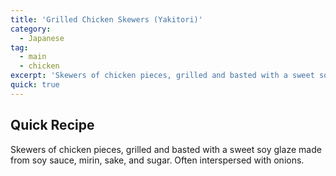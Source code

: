 ```yaml
---
title: 'Grilled Chicken Skewers (Yakitori)'
category:
  - Japanese
tag:
  - main
  - chicken
excerpt: 'Skewers of chicken pieces, grilled and basted with a sweet soy glaze made from soy sauce, mirin, sake, and sugar. Often interspersed with onions.'
quick: true
---
```


## Quick Recipe

Skewers of chicken pieces, grilled and basted with a sweet soy glaze made from soy sauce, mirin, sake, and sugar. Often interspersed with onions.
